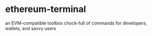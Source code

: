 # ethereum-terminal
an EVM-compatible toolbox chock-full of commands for developers, wallets, and savvy users
